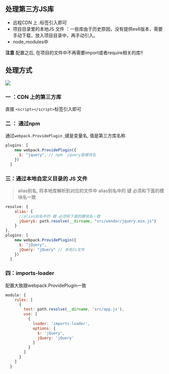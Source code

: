 ## 处理第三方JS库
- 远程CDN 上 :<script></script>标签引入即可
- 项目目录里的本地JS 文件 ：一些库由于历史原因，没有提供es6版本，需要手动下载，放入项目目录中，再手动引入。
- node_modules中  

**注意** 配置之后, 在项目的文件中不再需要import或者require相关的库!!

## 处理方式

![](https://upload-images.jianshu.io/upload_images/9249356-2df09b9c931511d5.png?imageMogr2/auto-orient/strip%7CimageView2/2/w/1240)

### 一 ：CDN 上的第三方库
直接 `<script></script>`标签引入即可 

### 二 ： 通过npm 
通过`webpack.ProvidePlugin` ,键是变量名, 值是第三方库名称


```javascript
plugins: [
    new webpack.ProvidePlugin({
      $: "jquery", // npm  jquery是模块名
    })
  ]
```

### 三：通过本地自定义目录的 JS 文件
>alias别名, 将本地库解析到对应的文件中
alias别名中的 键 必须和下面的模块名一致 

```javascript
resolve: {
    alias: {
      //alias别名中的 键 必须和下面的模块名一致 
      jQuery$: path.resolve(__dirname, "src/vendor/jquery.min.js") 
    }
},
plugins: [
    new webpack.ProvidePlugin({
      $: "jQuery",
      jQuery: "jQuery" // 本地Js文件
    })
  ]

```

### 四：imports-loader
配置大致跟webpack.ProvidePlugin一致

```javascript
module: {
    rules: [
      {
        test: path.resolve(__dirname, 'src/app.js'),
        use: [
          {
            loader: 'imports-loader',
            options: {
              $: 'jQuery',
              jQuery: 'jQuery'
            }
          }
        ]
      }
    ]
  }

```

